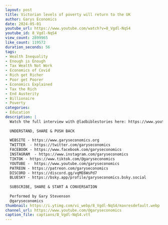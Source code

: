 ```yaml
---
layout: post
title: Victorian levels of poverty will return to the UK
author: Garys Economics
date: 2024-05-01
youtube_url: https://www.youtube.com/watch?v=8_Vgdl-NqS4
youtube_id: 8_Vgdl-NqS4
view_count: 2899965
like_count: 119572
duration_seconds: 56
tags:
- Wealth Inequality
- Enough is Enough
- Tax Wealth Not Work
- Economics of Covid
- Rich get Richer
- Poor get Poorer
- Economics Explained
- Tax the Rich
- End Austerity
- Billionaire
- Poverty
categories:
- Education
description: |
  Watch the full interview with @ladbiblestories here: https://www.youtube.com/watch?v=kdThScj7VPs 
  
  UNDERSTAND, SHARE & PUSH BACK
  
  WEBSITE - https://www.garyseconomics.org
  TWITTER  - https://twitter.com/garyseconomics
  FACEBOOK - https://www.facebook.com/garyseconomics
  INSTAGRAM  - https://www.instagram.com/garyseconomics
  TIKTOK - https://www.tiktok.com/@garyseconomics
  YOUTUBE -  https://www.youtube.com/garyseconomics
  PATREON - https://patreon.com/garyseconomics
  DISCORD - https://discord.gg/vqME6WsPd7
  BLUESKY - https://bsky.app/profile/garyseconomics.bsky.social
  
  SUBSCRIBE, SHARE & START A CONVERSATION
  
  Performed by Gary Stevenson
  @garyseconomics
thumbnail: https://i.ytimg.com/vi_webp/8_Vgdl-NqS4/maxresdefault.webp
channel_url: https://www.youtube.com/@garyseconomics
caption_file: captions/8_Vgdl-NqS4.vtt
---
```

